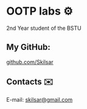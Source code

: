 # OOTP labs :gear:

2nd Year student of the BSTU

## My GitHub:
<a href="https://github.com/Skilsar" target="_blank">github.com/Skilsar</a>

## Contacts :envelope:
E-mail: skilsar@gmail.com
